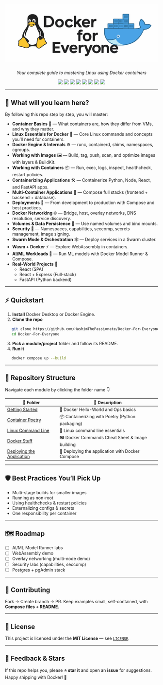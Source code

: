 <h1 align="center">
  <img src="./assests/docker.svg" alt="Docker Logo" width="550"/>
</h1>

<p align="center"><i>Your complete guide to mastering Linux using Docker containers</i></p>

<p align="center">
  <img src="https://img.shields.io/badge/License-MIT-green.svg" />
  <img src="https://img.shields.io/github/repo-size/HashimThePassionate/Docker-For-Everyone" />
  <img src="https://img.shields.io/github/stars/HashimThePassionate/Docker-For-Everyone?style=social" />
  <img src="https://img.shields.io/github/last-commit/HashimThePassionate/Docker-For-Everyone" />
  <img src="https://img.shields.io/badge/Docker-ready-2496ED?logo=docker&logoColor=white" />
  <img src="https://img.shields.io/badge/FastAPI-%23009688?logo=fastapi&logoColor=white" />
  <img src="https://img.shields.io/badge/React-%2361DAFB?logo=react&logoColor=black" />
  <img src="https://img.shields.io/badge/Express-%23000000?logo=express&logoColor=white" />
</p>

---

## 🧭 What will you learn here?

By following this repo step by step, you will master:

- **Container Basics** 🐳 — What containers are, how they differ from VMs, and why they matter.  
- **Linux Essentials for Docker** 🐧 — Core Linux commands and concepts you’ll need for containers.  
- **Docker Engine & Internals** ⚙️ — runc, containerd, shims, namespaces, cgroups.  
- **Working with Images** 🖼️ — Build, tag, push, scan, and optimize images with layers & BuildKit.  
- **Working with Containers** 📦 — Run, exec, logs, inspect, healthcheck, restart policies.  
- **Containerizing Applications** 🛠️ — Containerize Python, Node, React, and FastAPI apps.  
- **Multi-Container Applications** 🧩 — Compose full stacks (frontend + backend + database).  
- **Deployments** 🚀 — From development to production with Compose and best practices.  
- **Docker Networking** 🌐 — Bridge, host, overlay networks, DNS resolution, service discovery.  
- **Volumes & Data Persistence** 💾 — Use named volumes and bind mounts.  
- **Security** 🔐 — Namespaces, capabilities, seccomp, secrets management, image signing.  
- **Swarm Mode & Orchestration** 🕸️ — Deploy services in a Swarm cluster.  
- **Wasm + Docker** ⚡ — Explore WebAssembly in containers.  
- **AI/ML Workloads** 🤖 — Run ML models with Docker Model Runner & Compose.  
- **Real-World Projects** 🧪  
  - React (SPA)  
  - React + Express (Full-stack)  
  - FastAPI (Python backend)  

---

## ⚡ Quickstart

1. **Install** Docker Desktop or Docker Engine.  
2. **Clone the repo**  

```bash
   git clone https://github.com/HashimThePassionate/Docker-For-Everyone
   cd Docker-For-Everyone
```

3. **Pick a module/project** folder and follow its README.
4. **Run it**

```bash
   docker compose up --build
```

---

## 📂 Repository Structure

Navigate each module by clicking the folder name 👇

| 📁 Folder | 📖 Description |
|-----------|----------------|
| [Getting Started](./00_the_big_picture_of_containers/) | 🐳 Docker Hello-World and Ops basics |
| [Container Poetry](./01_containerizing_poetry) | 📦 Containerizing with Poetry (Python packaging) |
| [Linux Command Line](./02_linux_command_line) | 🐧 Linux command line essentials |
| [Docker Stuff](./03_technical_stuff/) | 🖼️ Docker Commands Cheat Sheet & Image building |
| [Deploying the Application](./04_deploying_the_application/) | 🚀 Deploying the application with Docker Compose |

---

## 🛡️ Best Practices You’ll Pick Up

* Multi-stage builds for smaller images
* Running as non-root
* Using healthchecks & restart policies
* Externalizing configs & secrets
* One responsibility per container

---

## 🗺️ Roadmap

* [ ] AI/ML Model Runner labs
* [ ] WebAssembly demo
* [ ] Overlay networking (multi-node demo)
* [ ] Security labs (capabilities, seccomp)
* [ ] Postgres + pgAdmin stack

---

## 🤝 Contributing

Fork → Create branch → PR.
Keep examples small, self-contained, with **Compose files + README**.

---

## 📄 License

This project is licensed under the **MIT License** — see [`LICENSE`](./LICENSE).

---

## 💬 Feedback & Stars

If this repo helps you, please **⭐ star it** and open an **issue** for suggestions.
Happy shipping with Docker! 🐳